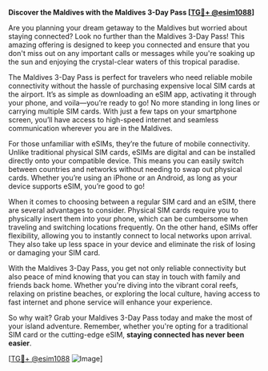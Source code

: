 **Discover the Maldives with the Maldives 3-Day Pass [[TG💪+ @esim1088](https://t.me/s/esim1088)]**

Are you planning your dream getaway to the Maldives but worried about staying connected? Look no further than the Maldives 3-Day Pass! This amazing offering is designed to keep you connected and ensure that you don't miss out on any important calls or messages while you're soaking up the sun and enjoying the crystal-clear waters of this tropical paradise.

The Maldives 3-Day Pass is perfect for travelers who need reliable mobile connectivity without the hassle of purchasing expensive local SIM cards at the airport. It’s as simple as downloading an eSIM app, activating it through your phone, and voila—you’re ready to go! No more standing in long lines or carrying multiple SIM cards. With just a few taps on your smartphone screen, you’ll have access to high-speed internet and seamless communication wherever you are in the Maldives.

For those unfamiliar with eSIMs, they’re the future of mobile connectivity. Unlike traditional physical SIM cards, eSIMs are digital and can be installed directly onto your compatible device. This means you can easily switch between countries and networks without needing to swap out physical cards. Whether you’re using an iPhone or an Android, as long as your device supports eSIM, you’re good to go!

When it comes to choosing between a regular SIM card and an eSIM, there are several advantages to consider. Physical SIM cards require you to physically insert them into your phone, which can be cumbersome when traveling and switching locations frequently. On the other hand, eSIMs offer flexibility, allowing you to instantly connect to local networks upon arrival. They also take up less space in your device and eliminate the risk of losing or damaging your SIM card.

With the Maldives 3-Day Pass, you get not only reliable connectivity but also peace of mind knowing that you can stay in touch with family and friends back home. Whether you're diving into the vibrant coral reefs, relaxing on pristine beaches, or exploring the local culture, having access to fast internet and phone service will enhance your experience.

So why wait? Grab your Maldives 3-Day Pass today and make the most of your island adventure. Remember, whether you're opting for a traditional SIM card or the cutting-edge eSIM, **staying connected has never been easier**. 

[[TG💪+ @esim1088](https://t.me/s/esim1088) ![Image](https://i.postimg.cc/Y0z9fWf4/image.png)]
